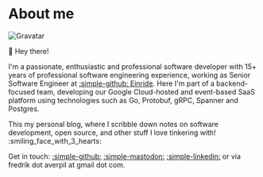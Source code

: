 # About me

![Gravatar](https://gravatar.com/userimage/312137/7bfb2e6aadb93ec761f74c89e32c47b4.jpeg?size=256)

<!--
![LinkedIn photo](https://media.licdn.com/dms/image/v2/D4D03AQGt1R7gsUR8Cw/profile-displayphoto-shrink_800_800/profile-displayphoto-shrink_800_800/0/1700822289629?e=1735171200&v=beta&t=GKqs7RPXMK2gAodPuzC46DA-AQwAdsgcpDnxUAV-eFA)
![GitHub avatar](https://github.com/fredrikaverpil.png){ loading=lazy }
-->

:wave: Hey there!

I'm a passionate, enthusiastic and professional software developer with 15+
years of professional software engineering experience, working as Senior
Software Engineer at [:simple-github: Einride](https://github.com/einride). Here
I'm part of a backend-focused team, developing our Google Cloud-hosted and
event-based SaaS platform using technologies such as Go, Protobuf, gRPC, Spanner
and Postgres.

This my personal blog, where I scribble down notes on software development, open
source, and other stuff I love tinkering with! :smiling_face_with_3_hearts:

Get in touch: [:simple-github:](https://github.com/fredrikaverpil)
[:simple-mastodon:](https://fosstodon.org/@fredrikaverpil)
[:simple-linkedin:](https://www.linkedin.com/in/fredrik/) or via fredrik dot
averpil at gmail dot com.
